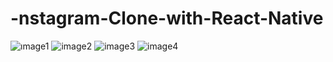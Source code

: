 # -nstagram-Clone-with-React-Native
![ımage1](https://user-images.githubusercontent.com/93832227/160183030-21be8c45-7561-4e46-b604-65d36f6c4e91.png)
![image2](https://user-images.githubusercontent.com/93832227/160183038-8f31e4d6-da3d-47cd-b88b-114203375ac4.png)
![image3](https://user-images.githubusercontent.com/93832227/160183046-5c3b7507-0e34-4d8c-8ac9-a66431078377.png)
![image4](https://user-images.githubusercontent.com/93832227/160183059-5334bc7c-9b0b-4fd7-a849-577c719bcc39.png)
